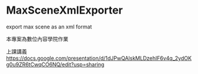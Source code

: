 # MaxSceneXmlExporter
export max scene as an xml format

本專案為數位內容學院作業

上課講義
https://docs.google.com/presentation/d/1dJPwQAlskMLDzehIF6v4q_2ydOKg0u9ZR6tCwqCO6NQ/edit?usp=sharing
